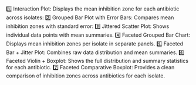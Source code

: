1️⃣ Interaction Plot: Displays the mean inhibition zone for each antibiotic across isolates:
2️⃣ Grouped Bar Plot with Error Bars: Compares mean inhibition zones with standard error:
3️⃣ Jittered Scatter Plot: Shows individual data points with mean summaries.
4️⃣ Faceted Grouped Bar Chart: Displays mean inhibition zones per isolate in separate panels.
5️⃣ Faceted Bar + Jitter Plot: Combines raw data distribution and mean summaries.
6️⃣ Faceted Violin + Boxplot: Shows the full distribution and summary statistics for each antibiotic.
7️⃣ Faceted Comparative Boxplot: Provides a clean comparison of inhibition zones across antibiotics for each isolate.
